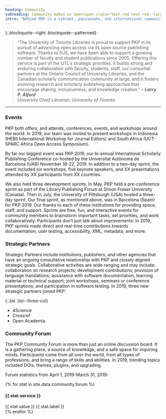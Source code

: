 ```yaml
---
heading: Community
subheading: Community makes us open<span class="text-red text-red--large">.</span>
intro: "Behind PKP is a vibrant, passionate, and international community who help to make our software better, together. Their voices and contributions are everything to us, and we endeavour to find ways to actively support, educate, and engage them."
---
```


{:.blockquote--right .blockquote--patterned}
> “The University of Toronto Libraries is proud to support PKP in its pursuit of advancing open access via its open source publishing software. Thanks to OJS, we have been able to support a growing number of faculty and student publications since 2005. Offering this service is part of the UTL's strategic priorities. It builds strong and enduring collaboration with faculty, students, staff, our consortial partners at the Ontario Council of University Libraries, and the Canadian scholarly communication community at large, and it fosters evolving research and scholarly publishing approaches that encourage sharing, inclusiveness, and knowledge creation.”  <cite>&ndash; **Larry P. Alford** <br/>University Chief Librarian, University of Toronto</cite>

---

### Events

PKP both offers, and attends, conferences, events, and workshops around the world. In 2019, our team was invited to present workshops in Indonesia (HEBII International Workshop for Journal Editors) and South Africa (UCT-SPARC Africa Open Access Symposium).

By far our biggest event was PKP 2019, our bi-annual International Scholarly Publishing Conference co-hosted by the Universitat Autònoma de Barcelona (UAB) November 18-22, 2019. In addition to a two-day sprint, the event included six workshops, five keynote speakers, and XX presentations attended by XX participants from XX countries.

We also held three development sprints. In May, PKP held a pre-conference sprint as part of the Library Publishing Forum at Simon Fraser University (Canada). Then in July, the University of Pittsburgh (USA) hosted a three-day sprint. Our final sprint, as mentioned above, was in Barcelona (Spain) for PKP 2019. Our thanks to each of these institutions for providing space, staff, and support. Sprints are free, fun, and interactive events for community members to brainstorm important tasks, set priorities, and work collaboratively. Participants don’t just talk about improvements: In 2019, PKP sprints made direct and real-time contributions towards documentation, user testing, accessibility, XML, metadata, and more. 

### Strategic Partners

Strategic Partners include institutions, publishers, and other agencies that have an ongoing consultative relationship with PKP and closely aligned strategic goals. Collaborative activities are wide ranging and may include: collaboration on research projects; development contributions; provision of language translations; assistance with software documentation, learning material or technical support; joint workshops, seminars or conference presentations; and participation in software testing. In 2019, three new strategic partners joined PKP:

{:.list .list--three-col}
- 4Science
- Crossref
- Open Academia

### Community Forum

The PKP Community Forum is more than just an online discussion board. It is a gathering place, a source of knowledge, and a safe space for inquiring minds. Participants come from all over the world, from all types of professions, and bring a range of skills and abilities. In 2019, trending topics included DOIs, themes, plugins, and upgrading.

Forum statistics from April 1, 2019-March 31, 2019:

<article class="stats">
  {% for stat in site.data.community.forum %}
  <div class="stat">
    <h4>{{ stat.service }}</h4>
    <span class="stat__value">{{ stat.value }}</span>
    <span class="stat__label">{{ stat.label }}</span>
  </div>
  {% endfor %}
</article>
